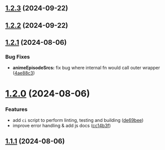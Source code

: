 ## [1.2.3](https://github.com/ghoshRitesh12/aniwatch/compare/v1.2.2...v1.2.3) (2024-09-22)



## [1.2.2](https://github.com/ghoshRitesh12/aniwatch/compare/v1.2.1...v1.2.2) (2024-09-22)



## [1.2.1](https://github.com/ghoshRitesh12/aniwatch/compare/v1.2.0...v1.2.1) (2024-08-06)


### Bug Fixes

* **animeEpisodeSrcs:** fix bug where internal fn would call outer wrapper ([4ae88c3](https://github.com/ghoshRitesh12/aniwatch/commit/4ae88c3c80ee12c9ae3912066a1533467df7624f))



# [1.2.0](https://github.com/ghoshRitesh12/aniwatch/compare/v1.1.1...v1.2.0) (2024-08-06)


### Features

* add `ci` script to perform linting, testing and building ([de69bee](https://github.com/ghoshRitesh12/aniwatch/commit/de69bee81d595bfd0ba04821c9ed67b99998511e))
* improve error handling & add js docs ([cc14b3f](https://github.com/ghoshRitesh12/aniwatch/commit/cc14b3f110417bf3c52b1554aabc2de67301e9b2))



## [1.1.1](https://github.com/ghoshRitesh12/aniwatch/compare/v1.1.0...v1.1.1) (2024-08-06)



